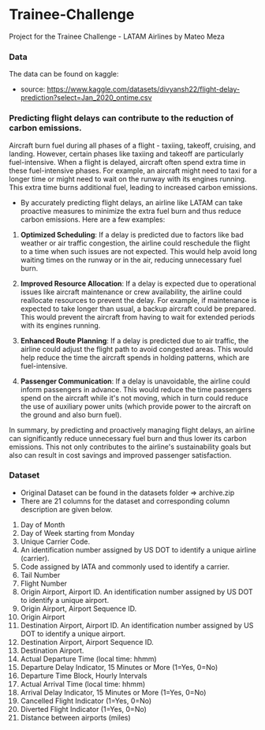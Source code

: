 # Trainee-Challenge
Project for the Trainee Challenge - LATAM Airlines by Mateo Meza

### Data

The data can be found on kaggle:
* source: https://www.kaggle.com/datasets/divyansh22/flight-delay-prediction?select=Jan_2020_ontime.csv

### Predicting flight delays can contribute to the reduction of carbon emissions.

Aircraft burn fuel during all phases of a flight - taxiing, takeoff, cruising, and landing. However, certain phases like taxiing and takeoff are particularly fuel-intensive. When a flight is delayed, aircraft often spend extra time in these fuel-intensive phases. For example, an aircraft might need to taxi for a longer time or might need to wait on the runway with its engines running. This extra time burns additional fuel, leading to increased carbon emissions.

* By accurately predicting flight delays, an airline like LATAM can take proactive measures to minimize the extra fuel burn and thus reduce carbon emissions. Here are a few examples:

1. **Optimized Scheduling**: If a delay is predicted due to factors like bad weather or air traffic congestion, the airline could reschedule the flight to a time when such issues are not expected. This would help avoid long waiting times on the runway or in the air, reducing unnecessary fuel burn.

2. **Improved Resource Allocation**: If a delay is expected due to operational issues like aircraft maintenance or crew availability, the airline could reallocate resources to prevent the delay. For example, if maintenance is expected to take longer than usual, a backup aircraft could be prepared. This would prevent the aircraft from having to wait for extended periods with its engines running.

3. **Enhanced Route Planning**: If a delay is predicted due to air traffic, the airline could adjust the flight path to avoid congested areas. This would help reduce the time the aircraft spends in holding patterns, which are fuel-intensive.

4. **Passenger Communication**: If a delay is unavoidable, the airline could inform passengers in advance. This would reduce the time passengers spend on the aircraft while it's not moving, which in turn could reduce the use of auxiliary power units (which provide power to the aircraft on the ground and also burn fuel).

In summary, by predicting and proactively managing flight delays, an airline can significantly reduce unnecessary fuel burn and thus lower its carbon emissions. This not only contributes to the airline's sustainability goals but also can result in cost savings and improved passenger satisfaction.

### Dataset
* Original Dataset can be found in the datasets folder => archive.zip
* There are 21 columns for the dataset and corresponding column description are given below.  
    
1. Day of Month
2. Day of Week starting from Monday
3. Unique Carrier Code. 
4. An identification number assigned by US DOT to identify a unique airline (carrier). 
5. Code assigned by IATA and commonly used to identify a carrier. 
6. Tail Number
7. Flight Number
8. Origin Airport, Airport ID. An identification number assigned by US DOT to identify a unique airport.
9. Origin Airport, Airport Sequence ID. 
10. Origin Airport
11. Destination Airport, Airport ID. An identification number assigned by US DOT to identify a unique airport.
12. Destination Airport, Airport Sequence ID. 
13. Destination Airport.
14. Actual Departure Time (local time: hhmm)
15. Departure Delay Indicator, 15 Minutes or More (1=Yes, 0=No)
16. Departure Time Block, Hourly Intervals
17. Actual Arrival Time (local time: hhmm)
18. Arrival Delay Indicator, 15 Minutes or More (1=Yes, 0=No)
19. Cancelled Flight Indicator (1=Yes, 0=No)
20. Diverted Flight Indicator (1=Yes, 0=No)
21. Distance between airports (miles)  
